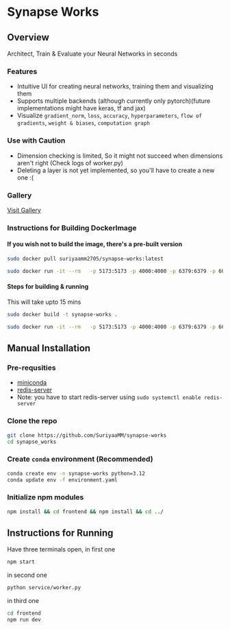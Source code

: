 # Synapse Works

## Overview
Architect, Train & Evaluate your Neural Networks in seconds

### Features
- Intuitive UI for creating neural networks, training them and visualizing them
- Supports multiple backends (although currently only pytorch)(future implementations might have keras, tf and jax)
- Visualize `gradient_norm`, `loss`, `accuracy`, `hyperparameters`, `flow of gradients`, `weight & biases`, `computation graph`

### Use with Caution
- Dimension checking is limited, So it might not succeed when dimensions aren't right (Check logs of worker.py)
- Deleting a layer is not yet implemented, so you'll have to create a new one :(

### Gallery
[Visit Gallery](./gallery/README.md)

### Instructions for Building DockerImage
#### If you wish not to build the image, there's a pre-built version
```bash
sudo docker pull suriyaamm2705/synapse-works:latest
```
```bash
sudo docker run -it --rm   -p 5173:5173 -p 4000:4000 -p 6379:6379 -p 6000:6000  synapse-works
```
#### Steps for building & running
This will take upto 15 mins
```bash
sudo docker build -t synapse-works .
```
```bash
sudo docker run -it --rm   -p 5173:5173 -p 4000:4000 -p 6379:6379 -p 6000:6000  synapse-works
```

## Manual Installation
### Pre-requsities
- [miniconda](https://www.anaconda.com/docs/getting-started/miniconda/install#linux-terminal-installer)
- [redis-server](https://redis.io/docs/latest/operate/oss_and_stack/install/install-stack/)
- Note: you have to start redis-server using `sudo systemctl enable redis-server`

### Clone the repo
```bash
git clone https://github.com/SuriyaaMM/synapse-works
cd synapse_works
```
### Create `conda` environment (Recommended)
```bash
conda create env -n synapse-works python=3.12
conda update env -f environment.yaml
```
### Initialize npm modules
```bash
npm install && cd frontend && npm install && cd ../
```

## Instructions for Running
Have three terminals open, in first one
```bash
npm start
```
in second one
```bash
python service/worker.py
```
in third one
```bash
cd frontend
npm run dev
```
